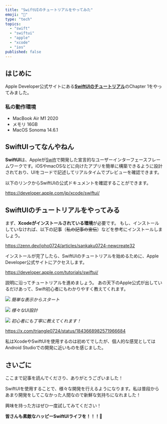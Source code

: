 ```yaml
---
title: "SwiftUIのチュートリアルをやってみた"
emoji: "🐣"
type: "tech"
topics:
  - "swift"
  - "swiftui"
  - "apple"
  - "xcode"
  - "ios"
published: false
---
```


## はじめに

Apple Developer公式サイトにある[**SwiftUIのチュートリアル**](https://developer.apple.com/tutorials/swiftui/)のChapter 1をやってみました。

### 私の動作環境
- MacBook Air M1 2020
- メモリ 16GB
- MacOS Sonoma 14.6.1

## SwiftUIってなんやねん

**SwiftUI**は、Appleが[Swift](https://developer.apple.com/jp/swift/)で開発した宣言的なユーザーインターフェースフレームワークです。iOSやmacOSなどに向けたアプリを簡単に構築できるように設計されており、UIをコードで記述してリアルタイムでプレビューを確認できます。

以下のリンクからSwiftUIの公式ドキュメントを確認することができます。

https://developer.apple.com/jp/xcode/swiftui/

## SwiftUIのチュートリアルをやってみる

まず、**Xcodeがインストールされている環境**が必要です。
もし、インストールしていなければ、以下の記事（~~私の記事の宣伝~~）などを参考にインストールしましょう。

https://zenn.dev/joho0724/articles/sankaku0724-newcreate32

インストールが完了したら、SwiftUIのチュートリアルを始めるために、Apple Developer公式サイトにアクセスします。

https://developer.apple.com/tutorials/swiftui/

説明に沿ってチュートリアルを進めましょう。
あの天下のApple公式が出しているだけあって、Swift初心者にもわかりやすく教えてくれます。

![](/images/sankaku33/1.png)
*簡単な表示からスタート*

![](/images/sankaku33/2.png)
*様々なUI設計*

![](/images/sankaku33/3.png)
*初心者にも丁寧に教えてくれます！*

https://x.com/triangle0724/status/1843668982571966684

私はXcodeやSwiftUIを使用するのは初めてでしたが、個人的な感覚としてはAndroid Studioでの開発に近いものを感じました。

## さいごに

ここまで記事を読んでくださり、ありがとうございました！

SwiftUIを使用することで、様々な開発を行えるようになります。私は普段からあまり開発をしてこなかった人間なので新鮮な気持ちになれました！

興味を持った方はぜひ一度試してみてください！

**皆さんも素敵なハッピーSwiftUIライフを！！！🌸**

